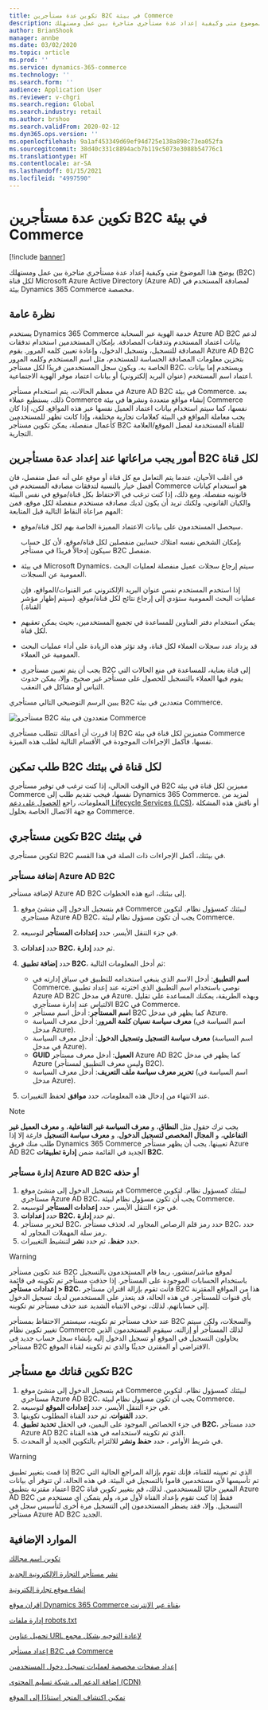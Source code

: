```yaml
---
title: تكوين عدة مستأجرين B2C في بيئة Commerce
description: يوضح هذا الموضوع متى وكيفية إعداد عدة مستأجري متاجرة بين عمل ومستهلك (B2C) لكل قناة Microsoft Azure Active Directory (Azure AD) لمصادقة المستخدم في بيئة Dynamics 365 Commerce مخصصة.
author: BrianShook
manager: annbe
ms.date: 03/02/2020
ms.topic: article
ms.prod: ''
ms.service: dynamics-365-commerce
ms.technology: ''
ms.search.form: ''
audience: Application User
ms.reviewer: v-chgri
ms.search.region: Global
ms.search.industry: retail
ms.author: brshoo
ms.search.validFrom: 2020-02-12
ms.dyn365.ops.version: ''
ms.openlocfilehash: 9a1af453349d69ef94d725e138a898c73ea052fa
ms.sourcegitcommit: 38d40c331c8894acb7b119c5073e3088b54776c1
ms.translationtype: HT
ms.contentlocale: ar-SA
ms.lasthandoff: 01/15/2021
ms.locfileid: "4997590"
---
```

# <a name="configure-multiple-b2c-tenants-in-a-commerce-environment"></a>تكوين عدة مستأجرين B2C في بيئة Commerce

[!include [banner](includes/banner.md)]

يوضح هذا الموضوع متى وكيفية إعداد عدة مستأجري متاجرة بين عمل ومستهلك (B2C) لكل قناة Microsoft Azure Active Directory (Azure AD) لمصادقة المستخدم في بيئة Dynamics 365 Commerce مخصصة.

## <a name="overview"></a>نظرة عامة

يستخدم Dynamics 365 Commerce خدمة الهوية عبر السحابة Azure AD B2C لدعم بيانات اعتماد المستخدم وتدفقات المصادقة. بإمكان المستخدمين استخدام تدفقات المصادقة للتسجيل، وتسجيل الدخول، وإعادة تعيين كلمه المرور. يقوم Azure AD B2C بتخزين معلومات المصادقة الحساسة للمستخدم، مثل اسم المستخدم وكلمه المرور الخاصة به. ويكون سجل المستخدمين فريدًا لكل مستأجر B2C، ويستخدم إما بيانات اعتماد اسم المستخدم (عنوان البريد إلكتروني) أو بيانات اعتماد موفر الهوية الاجتماعية.

في معظم الحالات، يتم استخدام مستأجر Azure AD B2C في بيئة Commerce. بعد ذلك، يستطيع عملاء Commerce إنشاء مواقع متعددة ونشرها في بيئة Commerce نفسها، كما سيتم استخدام بيانات اعتماد العميل نفسها عبر هذه المواقع. لكن، إذا كان يجب معاملة المواقع في البيئة كعلامات تجارية مختلفة، وإذا كانت تظهر للمستخدمين كأعمال منفصلة، يمكن تكوين مستأجر B2C للقناة المستخدمة لفصل الموقع/العلامة التجارية.

## <a name="considerations-when-multiple-b2c-tenants-are-set-up-per-channel"></a>أمور يجب مراعاتها عند إعداد عدة مستأجرين B2C لكل قناة

في أغلب الأحيان، عندما يتم التعامل مع كل قناة أو موقع على أنه عمل منفصل، فان أفضل خيار بالنسبة لتدفقات مصادقه المستخدم في Commerce هو استخدام كيانات قانونيه منفصلة. ومع ذلك، إذا كنت ترغب في الاحتفاظ بكل قناة/موقع في نفس البيئة والكيان القانوني، ولكنك تريد أن يكون لديك مصادقه مستخدم منفصلة لكل موقع، فمن المهم مراعاة النقاط التالية قبل المتابعة:

- سيحصل المستخدمون على بيانات الاعتماد المميزة الخاصة بهم لكل قناة/موقع.

    بإمكان الشخص نفسه امتلاك حسابين منفصلين لكل قناة/موقع، لأن كل حساب سيكون إدخالاً فريدًا في مستأجر B2C منفصل.

- في بيئة Microsoft Dynamics، سيتم إرجاع سجلات عميل منفصلة لعمليات البحث العمومية عن السجلات.

    إذا استخدم المستخدم نفس عنوان البريد الإلكتروني عبر القنوات/المواقع، فإن عمليات البحث العمومية ستؤدي إلى إرجاع نتائج لكل قناة/موقع. (سيتم إظهار مؤشر القناة.)

- يمكن استخدام دفتر العناوين للمساعدة في تجميع المستخدمين، بحيث يمكن تعقبهم لكل قناة.
- قد يزداد عدد سجلات العملاء لكل قناة، وقد تؤثر هذه الزيادة على أداء عمليات البحث العمومية عن العملاء.
- يجب أن يتم تعيين مستأجري B2C إلى قناة بعناية، للمساعدة في منع الحالات التي يقوم فيها العملاء بالتسجيل للحصول على مستأجر غير صحيح. وإلا، يمكن حدوث التباس أو مشاكل في التعقب.

يبين الرسم التوضيحي التالي مستأجري B2C متعددين في بيئة Commerce.

![مستأجرو B2C متعددون في بيئة Commerce](media/MultiB2C_In_Environment.png)

إذا قررت أن أعمالك تتطلب مستأجري B2C متميزين لكل قناة في بيئة Commerce نفسها، فأكمل الإجراءات الموجودة في الأقسام التالية لطلب هذه الميزة.

## <a name="request-that-b2c-per-channel-be-enabled-in-your-environment"></a>طلب تمكين B2C لكل قناة في بيئتك

في الوقت الحالي، إذا كنت ترغب في توفير مستأجري B2C مميزين لكل قناة في بيئة Commerce نفسها، فيجب تقديم طلب إلى Dynamics 365 Commerce. لمزيد من المعلومات، راجع [الحصول على دعم Lifecycle Services (LCS)](../fin-ops-core/dev-itpro/lifecycle-services/lcs-support.md)، أو ناقش هذه المشكلة مع جهة الاتصال الخاصة بحلول Commerce.

## <a name="configure-b2c-tenants-in-your-environment"></a>تكوين مستأجري B2C في بيئتك

لتكوين مستأجري B2C في بيئتك، أكمل الإجراءات ذات الصلة في هذا القسم.

### <a name="add-an-azure-ad-b2c-tenant"></a>إضافة مستأجر Azure AD B2C

لإضافة مستأجر Azure AD B2C إلى بيئتك، اتبع هذه الخطوات.

1. قم بتسجيل الدخول إلى منشئ موقع Commerce لبيئتك كمسؤول نظام. لتكوين مستأجري Azure AD B2C، يجب أن تكون مسؤول نظام لبيئة Commerce.
1. في جزء التنقل الأيسر، حدد **إعدادات المستأجر** لتوسيعه.
1. حدد **إعدادات B2C**، ثم حدد **إدارة**.
1. حدد **إضافة تطبيق B2C**، ثم أدخل المعلومات التالية:

    - **اسم التطبيق**: أدخل الاسم الذي ينبغي استخدامه للتطبيق في سياق إدارته في Commerce. نوصي باستخدام اسم التطبيق الذي اخترته عند إعداد تطبيق Azure AD B2C في مدخل Azure. وبهذه الطريقة، يمكنك المساعدة على تقليل الالتباس عند إدارة مستأجري B2C في Commerce.
    - **اسم المستأجر**: أدخل اسم مستأجر B2C كما يظهر في مدخل Azure.
    - **معرف سياسة نسيان كلمة المرور**: أدخل معرف السياسة (اسم السياسة في مدخل Azure).
    - **معرف سياسة التسجيل وتسجيل الدخول**: أدخل معرف السياسة (اسم السياسة في مدخل Azure).
    - **GUID‎ العميل**: أدخل معرف مستأجر Azure AD B2C كما يظهر في مدخل Azure (وليس معرف التطبيق لمستأجر B2C).
    - **تحرير معرف سياسة ملف التعريف**: أدخل معرف السياسة (اسم السياسة في مدخل Azure).

1. عند الانتهاء من إدخال هذه المعلومات، حدد **موافق** لحفظ التغييرات.

> [!NOTE]
> يجب ترك حقول مثل **النطاق**، و **معرف السياسة غير التفاعلية**، و **معرف العميل غير التفاعلي**، و **المجال المخصص لتسجيل الدخول**، و **معرف سياسة التسجيل** فارغة إلا إذا طلب منك فريق Dynamics 365 Commerce تعيينها.
يجب أن يظهر مستأجر Azure AD B2C الجديد في القائمة ضمن **إدارة تطبيقات B2C**.

### <a name="manage-or-delete-an-azure-ad-b2c-tenant"></a>إدارة مستأجر Azure AD B2C أو حذفه

1. قم بتسجيل الدخول إلى منشئ موقع Commerce لبيئتك كمسؤول نظام. لتكوين مستأجري Azure AD B2C، يجب أن تكون مسؤول نظام لبيئة Commerce.
1. في جزء التنقل الأيسر، حدد **إعدادات المستأجر** لتوسيعه.
1. حدد **إعدادات B2C**، ثم حدد **إدارة**.
1. لتحرير مستأجر B2C، حدد رمز قلم الرصاص المجاور له. لحذف مستأجر B2C، حدد رمز سلة المهملات المجاور له.
1. حدد **حفظ**، ثم حدد **نشر** لتنشيط التغييرات.

> [!WARNING]
> عند تكوين مستأجر B2C لموقع مباشر/منشور، ربما قام المستخدمون بالتسجيل باستخدام الحسابات الموجودة على المستأجر. إذا حذفت مستأجر تم تكوينه في قائمة **إعدادات مستأجر \> B2C**، فأنت تقوم بإزالة اقتران مستأجر B2C هذا من المواقع المقترنة بأي قنوات للمستأجر. في هذه الحالة، قد يتعذر على المستخدمين لديك تسجيل الدخول إلى حساباتهم. لذلك، توخى الانتباه الشديد عند حذف مستأجر تم تكوينه.
>
> عند حذف مستأجر تم تكوينه، سيستمر الاحتفاظ بمستأجر B2C والسجلات، ولكن سيتم تغيير تكوين نظام Commerce لذلك المستأجر أو إزالته. سيقوم المستخدمون الذين يحاولون التسجيل في الموقع أو تسجيل الدخول إليه بإنشاء سجل حساب جديد في مستأجر B2C الافتراضي أو المقترن حديثًا والذي تم تكوينه لقناة الموقع.
## <a name="configure-your-channel-with-a-b2c-tenant"></a>تكوين قناتك مع مستأجر B2C

1. قم بتسجيل الدخول إلى منشئ موقع Commerce لبيئتك كمسؤول نظام. لتكوين مستأجري Azure AD B2C، يجب أن تكون مسؤول نظام لبيئة Commerce.
1. في جزء التنقل الأيسر، حدد **إعدادات الموقع** لتوسيعه.
1. حدد **القنوات**، ثم حدد القناة المطلوب تكوينها.
1. في جزء الخصائص الموجود على اليمين، في الحقل **تحديد تطبيق B2C**، حدد مستأجر Azure AD B2C الذي تم تكوينه لاستخدامه في هذه القناة.
1. في شريط الأوامر ، حدد **حفظ ونشر** للالتزام بالتكوين الجديد أو المحدث.

> [!WARNING]
> إذا قمت بتغيير تطبيق B2C الذي تم تعيينه للقناة، فإنك تقوم بإزالة المراجع الحالية التي تم تأسيسها لأي مستخدمين قاموا بالتسجيل في البيئة. في هذه الحالة، لن تتوفر أي بيانات اعتماد مقترنة بتطبيق B2C المعين حاليًا للمستخدمين. لذلك، قم بتغيير تكوين قناة Azure AD B2C فقط إذا كنت تقوم بإعداد القناة لأول مرة، ولم يتمكن أي مستخدم من التسجيل. وإلا، فقد يضطر المستخدمون إلى التسجيل مرة أخرى لتأسيس سجل في مستأجر Azure AD B2C الجديد.
## <a name="additional-resources"></a>الموارد الإضافية

[تكوين اسم مجالك](configure-your-domain-name.md)

[نشر مستأجر التجارة الإلكترونية الجديد](deploy-ecommerce-site.md)

[إنشاء موقع تجارة إلكترونية](create-ecommerce-site.md)

[إقران موقع Dynamics 365 Commerce بقناة عبر الإنترنت](associate-site-online-store.md)

[إدارة ملفات robots.txt](manage-robots-txt-files.md)

[تحميل عناوين URL لإعادة التوجيه‬ بشكل مجمع](upload-bulk-redirects.md)

[إعداد مستأجر B2C في Commerce](set-up-B2C-tenant.md)

[إعداد صفحات مخصصة لعمليات تسجيل دخول المستخدمين](custom-pages-user-logins.md)

[إضافة الدعم إلى شبكة تسليم المحتوى (CDN)](add-cdn-support.md)

[تمكين اكتشاف المتجر استنادًا إلى الموقع](enable-store-detection.md)
